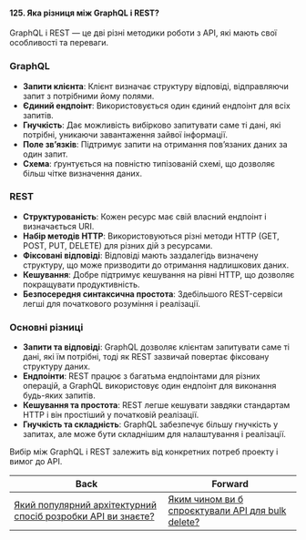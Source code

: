 #### 125. Яка різниця між GraphQL і REST?

GraphQL і REST — це дві різні методики роботи з API, які мають свої особливості та переваги.

### GraphQL

- **Запити клієнта**: Клієнт визначає структуру відповіді, відправляючи запит з потрібними йому полями.
- **Єдиний ендпоінт**: Використовується один єдиний ендпоінт для всіх запитів.
- **Гнучкість**: Дає можливість вибірково запитувати саме ті дані, які потрібні, уникаючи завантаження зайвої інформації.
- **Поле зв’язків**: Підтримує запити на отримання пов’язаних даних за один запит.
- **Схема**: ґрунтується на повністю типізованій схемі, що дозволяє більш чітке визначення даних.

### REST

- **Структурованість**: Кожен ресурс має свій власний ендпоінт і визначається URI.
- **Набір методів HTTP**: Використовуються різні методи HTTP (GET, POST, PUT, DELETE) для різних дій з ресурсами.
- **Фіксовані відповіді**: Відповіді мають заздалегідь визначену структуру, що може призводити до отримання надлишкових даних.
- **Кешування**: Добре підтримує кешування на рівні HTTP, що дозволяє покращувати продуктивність.
- **Безпосередня синтаксична простота**: Здебільшого REST-сервіси легші для початкового розуміння і реалізації.

### Основні різниці

- **Запити та відповіді**: GraphQL дозволяє клієнтам запитувати саме ті дані, які їм потрібні, тоді як REST зазвичай повертає фіксовану структуру даних.
- **Ендпоінти**: REST працює з багатьма ендпоінтами для різних операцій, а GraphQL використовує один ендпоінт для виконання будь-яких запитів.
- **Кешування та простота**: REST легше кешувати завдяки стандартам HTTP і він простіший у початковій реалізації.
- **Гнучкість та складність**: GraphQL забезпечує більшу гнучкість у запитах, але може бути складнішим для налаштування і реалізації.

Вибір між GraphQL і REST залежить від конкретних потреб проекту і вимог до API.

| Back | Forward |
|---|---|
| [Який популярний архітектурний спосіб розробки API ви знаєте?](/ua/middle/networking/whats-a-wellknown-architectural-approach-to-api-development.md)  | [Яким чином ви б спроєктували API для bulk delete?](/ua/middle/networking/how-would-you-design-an-api-for-bulk-deletion.md) |